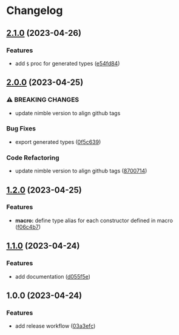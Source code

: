 # Changelog

## [2.1.0](https://github.com/pysan3/nim_pandoc/compare/v2.0.0...v2.1.0) (2023-04-26)


### Features

* add `$` proc for generated types ([e54fd84](https://github.com/pysan3/nim_pandoc/commit/e54fd84f3363eab0276542f07dbaa7fab5c7fe26))

## [2.0.0](https://github.com/pysan3/nim_pandoc/compare/v1.2.0...v2.0.0) (2023-04-25)


### ⚠ BREAKING CHANGES

* update nimble version to align github tags

### Bug Fixes

* export generated types ([0f5c639](https://github.com/pysan3/nim_pandoc/commit/0f5c639a58563f4f16fd36e389900b20f9c593f7))


### Code Refactoring

* update nimble version to align github tags ([8700714](https://github.com/pysan3/nim_pandoc/commit/8700714250f579699118f7b936ca51a115786995))

## [1.2.0](https://github.com/pysan3/nim_pandoc/compare/v1.1.0...v1.2.0) (2023-04-25)


### Features

* **macro:** define type alias for each constructor defined in macro ([f06c4b7](https://github.com/pysan3/nim_pandoc/commit/f06c4b751f4b1a474c0985732bacb5b4d5a62d02))

## [1.1.0](https://github.com/pysan3/nim_pandoc/compare/v1.0.0...v1.1.0) (2023-04-24)


### Features

* add documentation ([d055f5e](https://github.com/pysan3/nim_pandoc/commit/d055f5e740b91d3f8368a6facea12c4f61d7703a))

## 1.0.0 (2023-04-24)


### Features

* add release workflow ([03a3efc](https://github.com/pysan3/nim_pandoc/commit/03a3efccf55873c74497e43c068a3b7a4c77a9b9))
